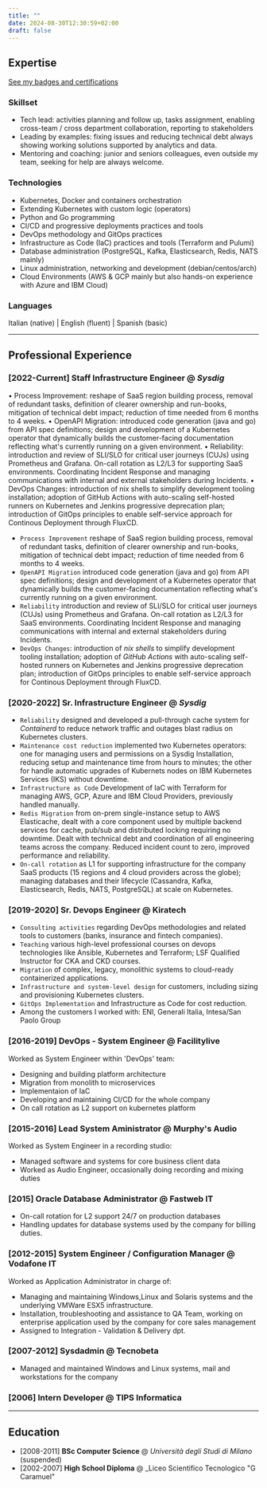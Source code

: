 ```yaml
---
title: ""
date: 2024-08-30T12:30:59+02:00
draft: false
---
```


## Expertise

[See my badges and certifications](https://www.credly.com/users/mbovo/badges)

### Skillset

- Tech lead: activities planning and follow up, tasks assignment, enabling cross-team / cross department collaboration, reporting to stakeholders
- Leading by examples: fixing issues and reducing technical debt always showing working solutions supported by analytics and data.
- Mentoring and coaching: junior and seniors colleagues, even outside my team, seeking for help are always welcome.

### Technologies

- Kubernetes, Docker and containers orchestration
- Extending Kubernetes with custom logic (operators)
- Python and Go programming
- CI/CD and progressive deployments practices and tools
- DevOps methodology and GitOps practices
- Infrastructure as Code (IaC) practices and tools (Terraform and Pulumi)
- Database administration (PostgreSQL, Kafka, Elasticsearch, Redis, NATS mainly)
- Linux administration, networking and development (debian/centos/arch)
- Cloud Environments (AWS & GCP mainly but also hands-on experience with Azure and IBM Cloud)

### Languages

Italian (native) | English (fluent) | Spanish (basic)

---

## Professional Experience

### [2022-Current] **Staff Infrastructure Engineer**  @ _Sysdig_

• Process Improvement: reshape of SaaS region building process, removal of redundant tasks, definition of clearer ownership and run-books, mitigation of technical debt impact; reduction of time needed from 6 months to 4 weeks.
• OpenAPI Migration: introduced code generation (java and go) from API spec definitions; design and development of a Kubernetes operator that dynamically builds the customer-facing documentation reflecting what's currently running on a given environment.
• Reliability: introduction and review of SLI/SLO for critical user journeys  (CUJs) using Prometheus and Grafana. On-call rotation as L2/L3 for supporting SaaS environments. Coordinating Incident Response and managing communications with internal and external stakeholders during Incidents.
• DevOps Changes: introduction of nix shells to simplify development tooling installation; adoption of GitHub Actions with auto-scaling self-hosted runners on Kubernetes and Jenkins progressive deprecation plan; introduction of GitOps principles to enable self-service approach for Continous Deployment through FluxCD.

- `Process Improvement` reshape of SaaS region building process, removal of redundant tasks, definition of clearer ownership and run-books, mitigation of technical debt impact; reduction of time needed from 6 months to 4 weeks.
- `OpenAPI Migration` introduced code generation (java and go) from API spec definitions; design and development of a Kubernetes operator that dynamically builds the customer-facing documentation reflecting what's currently running on a given environment.
- `Reliability` introduction and review of SLI/SLO for critical user journeys  (CUJs) using Prometheus and Grafana. On-call rotation as L2/L3 for SaaS environments. Coordinating Incident Response and managing communications with internal and external stakeholders during Incidents.
- `DevOps Changes`: introduction of _nix shells_ to simplify development tooling installation; adoption of _GitHub Actions_ with auto-scaling self-hosted runners on Kubernetes and Jenkins progressive deprecation plan; introduction of GitOps principles to enable self-service approach for Continous Deployment through FluxCD.

### [2020-2022] **Sr. Infrastructure Engineer**  @ _Sysdig_

- `Reliability` designed and developed a pull-through cache system for _Containerd_ to reduce network traffic and outages blast radius on Kubernetes clusters.
- `Maintenance cost reduction` implemented two Kubernetes operators: one for managing users and permissions on a Sysdig Installation, reducing setup and maintenance time from hours to minutes; the other for handle automatic upgrades of Kubernets nodes on IBM Kubernetes Services (IKS) without downtime.
- `Infrastructure as Code` Development of IaC with Terraform for managing AWS, GCP, Azure and IBM Cloud Providers, previously handled manually.
- `Redis Migration` from on-prem single-instance setup to AWS Elasticache, dealt with a core component used by multiple backend services for cache, pub/sub and distributed locking requiring no downtime. Dealt with technical debt and coordination of all engineering teams across the company. Reduced incident count to zero, improved performance and reliability.
- `On-call rotation` as L1 for supporting infrastructure for the company SaaS products (15 regions and 4 cloud providers across the globe); managing databases and their lifecycle (Cassandra, Kafka, Elasticsearch, Redis, NATS, PostgreSQL) at scale on Kubernetes.

### [2019-2020] **Sr. Devops Engineer** @ Kiratech

- `Consulting activities` regarding DevOps methodologies and related tools to customers (banks, insurance and fintech companies).
- `Teaching` various high-level professional courses on devops technologies like Ansible, Kubernetes and Terraform; LSF Qualified Instructor for CKA and CKD courses.
- `Migration` of complex, legacy, monolithic systems to cloud-ready containerized applications.
- `Infrastructure and system-level design` for customers, including sizing and provisioning Kubernetes clusters.
- `GitOps Implementation` and Infrastructure as Code for cost reduction.
- Among the customers I worked with: ENI, Generali Italia, Intesa/San Paolo Group

### [2016-2019] **DevOps - System Engineer** @ Facilitylive

Worked as System Engineer within 'DevOps' team:

- Designing and building platform architecture
- Migration from monolith to microservices
- Implementaion of IaC
- Developing and maintaining CI/CD for the whole company
- On call rotation as L2 support on kubernetes platform

### [2015-2016] **Lead System Aministrator** @ Murphy's Audio

Worked as System Engineer in a recording studio:

- Managed software and systems for core business client data
- Worked as Audio Engineer, occasionally doing recording and mixing duties

### [2015] **Oracle Database Administrator** @ Fastweb IT

- On-call rotation for L2 support 24/7 on production databases
- Handling updates for database systems used by the company for billing duties.

### [2012-2015] **System Engineer / Configuration Manager** @ Vodafone IT

Worked as Application Administrator in charge of:

- Managing and maintaining Windows,Linux and Solaris systems and the underlying VMWare ESX5 infrastructure.
- Installation, troubleshooting and assistance to QA Team, working on enterprise application used by the company for core sales management
- Assigned to Integration - Validation & Delivery dpt.

### [2007-2012] **Sysdadmin** @ Tecnobeta

- Managed and maintained Windows and Linux systems, mail and workstations for the company

### [2006] **Intern Developer** @ TIPS Informatica

---

## Education

- [2008-2011] **BSc Computer Science** @ _Università degli Studi di Milano_ (suspended)
- [2002-2007] **High School Diploma** @ _Liceo Scientifico Tecnologico "G Caramuel"